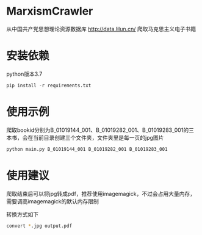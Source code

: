 # MarxismCrawler
从中国共产党思想理论资源数据库 http://data.lilun.cn/ 爬取马克思主义电子书籍

# 安装依赖

python版本3.7

```python
pip install -r requirements.txt
```

# 使用示例

爬取bookid分别为B_01019144_001、B_01019282_001、B_01019283_001的三本书，会在当前目录创建三个文件夹，文件夹里是每一页的jpg图片

```python
python main.py B_01019144_001 B_01019282_001 B_01019283_001
```

# 使用建议

爬取结束后可以将jpg转成pdf，推荐使用imagemagick，不过会占用大量内存，需要调高imagemagick的默认内存限制

转换方式如下

```bash
convert *.jpg output.pdf
```